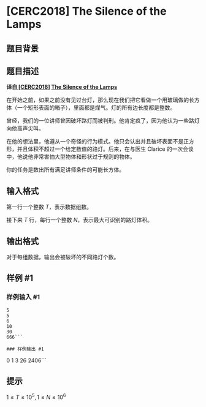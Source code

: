 # [CERC2018] The Silence of the Lamps

## 题目背景



## 题目描述

**译自[ [CERC2018]](https://contest.felk.cvut.cz/18cerc/) [The Silence of the Lamps](https://contest.felk.cvut.cz/18cerc/solved/lamps.pdf)**

在开始之前，如果之前没有见过台灯，那么现在我们把它看做一个用玻璃做的长方体（一个矩形表面的箱子），里面都是煤气。灯的所有边长度都是整数。

曾经，我们的一位讲师曾因破坏路灯而被判刑。他肯定疯了，因为他认为一些路灯向他高声尖叫。

在他的想法里，他遵从一个奇怪的行为模式。他只会认出并且破坏表面不是正方形，并且体积不超过一个给定数值的路灯。后来，在与医生 Clarice 的一次会谈中，他说他非常害怕大型物体和形状过于规则的物体。

你的任务是数出所有满足讲师条件的可能长方体。

## 输入格式

第一行一个整数 $T$，表示数据组数。

接下来 $T$ 行，每行一个整数 $N$，表示最大可识别的路灯体积。

## 输出格式

对于每组数据，输出会被破坏的不同路灯个数。

## 样例 #1

### 样例输入 #1
```
5
5
6
10
30
666```

### 样例输出 #1

```
0
1
3
26
2406```

## 提示

$1≤T≤10^5,1≤N≤10^6$
